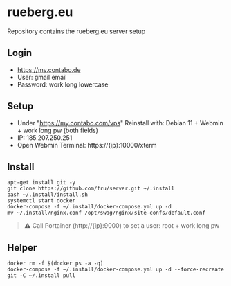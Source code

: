 # rueberg.eu 

Repository contains the rueberg.eu server setup

## Login
- https://my.contabo.de
- User: gmail email
- Password: work long lowercase

## Setup
- Under "https://my.contabo.com/vps" Reinstall with: Debian 11 + Webmin + work long pw (both fields)
- IP: 185.207.250.251
- Open Webmin Terminal: https://{ip}:10000/xterm

## Install
```
apt-get install git -y
git clone https://github.com/fru/server.git ~/.install
bash ~/.install/install.sh
systemctl start docker
docker-compose -f ~/.install/docker-compose.yml up -d
mv ~/.install/nginx.conf /opt/swag/nginx/site-confs/default.conf
```
> :warning: Call Portainer (http://{ip}:9000) to set a user: root + work long pw

## Helper
```
docker rm -f $(docker ps -a -q)
docker-compose -f ~/.install/docker-compose.yml up -d --force-recreate
git -C ~/.install pull
```

